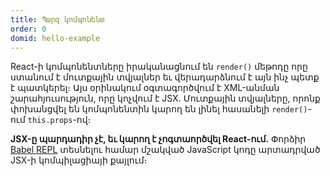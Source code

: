 ```yaml
---
title: Պարզ կոմպոնենտ
order: 0
domid: hello-example
---
```


React-ի կոմպոնենտները իրականացնում են `render()` մեթոդը որը ստանում է մուտքային տվյալներ եւ վերադարձնում է այն ինչ պետք է պատկերել։ Այս օրինակում օգտագործվում է XML-անման շարահյուսություն, որը կոչվում է JSX. Մուտքային տվյալները, որոնք փոխանցվել են կոմպոնենտին կարող են լինել հասանելի `render()`-ում `this.props`-ով։

**JSX-ը պարդադիր չէ, եւ կարող է չոգտաործվել React-ում.** Փորձիր [Babel REPL](babel://es5-syntax-example) տեսնելու համար մշակված JavaScript կոդը արտադրված JSX-ի կոմպիլացիայի քայլում։

